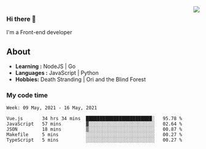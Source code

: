 <img align='right' src="https://github-readme-stats.vercel.app/api?username=strugglebak&show_icons=true">

### Hi there 👋

I'm a Front-end developer

## About

-  **Learning :** NodeJS | Go
-  **Languages :** JavaScript | Python
-  **Hobbies:** Death Stranding | Ori and the Blind Forest

### My code time

<!--START_SECTION:waka-->
```text
Week: 09 May, 2021 - 16 May, 2021

Vue.js       34 hrs 34 mins  ████████████████████████░   95.78 % 
JavaScript   57 mins         ▓░░░░░░░░░░░░░░░░░░░░░░░░   02.64 % 
JSON         18 mins         ▒░░░░░░░░░░░░░░░░░░░░░░░░   00.87 % 
Makefile     5 mins          ░░░░░░░░░░░░░░░░░░░░░░░░░   00.27 % 
TypeScript   5 mins          ░░░░░░░░░░░░░░░░░░░░░░░░░   00.27 % 
```
<!--END_SECTION:waka-->
